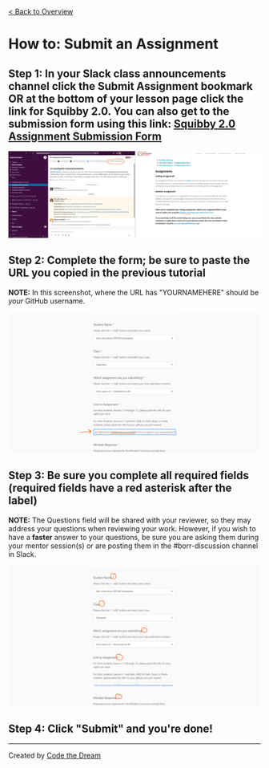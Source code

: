 [< Back to Overview](../../README.md)

# How to: Submit an Assignment

## Step 1: In your Slack class announcements channel click the Submit Assignment bookmark OR at the bottom of your lesson page click the link for Squibby 2.0.  You can also get to the submission form using this link: [Squibby 2.0 Assignment Submission Form](https://airtable.com/shrSiBzWPqo1xUBv4)

![Submit Assignment: Step 1](../assets/submit-assignment/getting-to-submission-form.png)

## Step 2: Complete the form; be sure to paste the URL you copied in the previous tutorial
**NOTE:** In this screenshot, where the URL has "YOURNAMEHERE" should be _your_ GitHub username. 

![Submit Assignment: Step 2](../assets/submit-assignment/step-2-squibbyV2.png)

## Step 3: Be sure you complete all required fields (required fields have a red asterisk after the label)
**NOTE:** The Questions field will be shared with your reviewer, so they may address your questions when reviewing your work.  However, if you wish to have a **faster** answer to your questions, be sure you are asking them during your mentor session(s) or are posting them in the #borr-discussion channel in Slack.

![Submit Assignment: Step 3](../assets/submit-assignment/step-3-squibbyV2.png)

## Step 4: Click "Submit" and you're done!

---

Created by [Code the Dream](https://www.codethedream.org)
